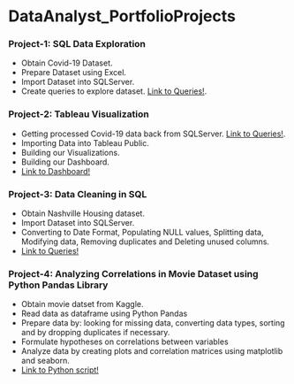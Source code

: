 # DataAnalyst_PortfolioProjects

### Project-1: SQL Data Exploration
- Obtain Covid-19 Dataset.
- Prepare Dataset using Excel.
- Import Dataset into SQLServer.
- Create queries to explore dataset. [Link to Queries!](https://github.com/AsifRashid01/DataAnalyst_PortfolioProjects/blob/main/CovidData_Exploration.sql).

### Project-2: Tableau Visualization
- Getting processed Covid-19 data back from SQLServer. [Link to Queries!](https://github.com/AsifRashid01/DataAnalyst_PortfolioProjects/blob/main/Project-2/Tableau_CovidData_Queries.sql).
- Importing Data into Tableau Public.
- Building our Visualizations.
- Building our Dashboard.
- [Link to Dashboard!](http://public.tableau.com/app/profile/asif.rashid7982/viz/CovidDashboard_16269113032960/Dashboard1)

### Project-3: Data Cleaning in SQL
- Obtain Nashville Housing dataset.
- Import Dataset into SQLServer.
- Converting to Date Format, Populating NULL values, Splitting data, Modifying data, Removing duplicates and Deleting unused columns.
- [Link to Queries!](https://github.com/AsifRashid01/DataAnalyst_PortfolioProjects/blob/main/Project-3/NashvilleHousing_Clean.sql)

### Project-4: Analyzing Correlations in Movie Dataset using Python Pandas Library
- Obtain movie datset from Kaggle.
- Read data as dataframe using Python Pandas
- Prepare data by: looking for missing data, converting data types, sorting and by dropping duplicates if necessary. 
- Formulate hypotheses on correlations between variables
- Analyze data by creating plots and correlation matrices using matplotlib and seaborn.
- [Link to Python script!](https://github.com/AsifRashid01/DataAnalyst_PortfolioProjects/blob/main/Project-4/MovieData_Analysis.ipynb)
